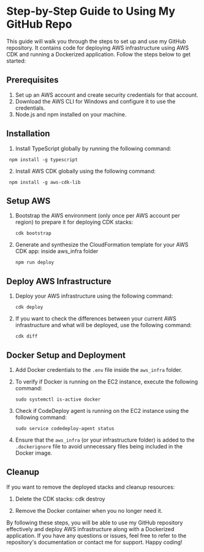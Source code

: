 # Step-by-Step Guide to Using My GitHub Repo

This guide will walk you through the steps to set up and use my GitHub repository. It contains code for deploying AWS infrastructure using AWS CDK and running a Dockerized application. Follow the steps below to get started:

## Prerequisites

1. Set up an AWS account and create security credentials for that account.
2. Download the AWS CLI for Windows and configure it to use the credentials.
3. Node.js and npm installed on your machine.

## Installation

1. Install TypeScript globally by running the following command:

```
 npm install -g typescript

```

2. Install AWS CDK globally using the following command:

```
 npm install -g aws-cdk-lib
```

## Setup AWS

1. Bootstrap the AWS environment (only once per AWS account per region) to prepare it for deploying CDK stacks:

   ```
   cdk bootstrap

   ```

2. Generate and synthesize the CloudFormation template for your AWS CDK app:
   inside aws_infra folder

   ```
   npm run deploy

   ```

## Deploy AWS Infrastructure

1. Deploy your AWS infrastructure using the following command:

   ```
   cdk deploy
   ```

2. If you want to check the differences between your current AWS infrastructure and what will be deployed, use the following command:
   ```
   cdk diff
   ```

## Docker Setup and Deployment

1. Add Docker credentials to the `.env` file inside the `aws_infra` folder.

2. To verify if Docker is running on the EC2 instance, execute the following command:

   ```
   sudo systemctl is-active docker
   ```

3. Check if CodeDeploy agent is running on the EC2 instance using the following command:

   ```
   sudo service codedeploy-agent status
   ```

4. Ensure that the `aws_infra` (or your infrastructure folder) is added to the `.dockerignore` file to avoid unnecessary files being included in the Docker image.

## Cleanup

If you want to remove the deployed stacks and cleanup resources:

1. Delete the CDK stacks:
   cdk destroy

2. Remove the Docker container when you no longer need it.

By following these steps, you will be able to use my GitHub repository effectively and deploy AWS infrastructure along with a Dockerized application. If you have any questions or issues, feel free to refer to the repository's documentation or contact me for support. Happy coding!
